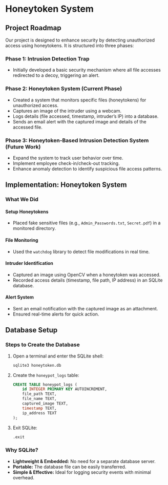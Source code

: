 # Honeytoken System

## Project Roadmap

Our project is designed to enhance security by detecting unauthorized access using honeytokens. It is structured into three phases:

### Phase 1: Intrusion Detection Trap
- Initially developed a basic security mechanism where all file accesses redirected to a decoy, triggering an alert.

### Phase 2: Honeytoken System (Current Phase)
- Created a system that monitors specific files (honeytokens) for unauthorized access.
- Captures an image of the intruder using a webcam.
- Logs details (file accessed, timestamp, intruder’s IP) into a database.
- Sends an email alert with the captured image and details of the accessed file.

### Phase 3: Honeytoken-Based Intrusion Detection System (Future Work)
- Expand the system to track user behavior over time.
- Implement employee check-in/check-out tracking.
- Enhance anomaly detection to identify suspicious file access patterns.

## Implementation: Honeytoken System

### What We Did

#### Setup Honeytokens
- Placed fake sensitive files (e.g., `Admin_Passwords.txt`, `Secret.pdf`) in a monitored directory.

#### File Monitoring
- Used the `watchdog` library to detect file modifications in real time.

#### Intruder Identification
- Captured an image using OpenCV when a honeytoken was accessed.
- Recorded access details (timestamp, file path, IP address) in an SQLite database.

#### Alert System
- Sent an email notification with the captured image as an attachment.
- Ensured real-time alerts for quick action.

## Database Setup

### Steps to Create the Database

1. Open a terminal and enter the SQLite shell:
   ```sh
   sqlite3 honeytoken.db
   ```
2. Create the `honeypot_logs` table:
   ```sql
   CREATE TABLE honeypot_logs (
       id INTEGER PRIMARY KEY AUTOINCREMENT,
       file_path TEXT,
       file_name TEXT,
       captured_image TEXT,
       timestamp TEXT,
       ip_address TEXT
   );
   ```
3. Exit SQLite:
   ```sh
   .exit
   ```

### Why SQLite?

- **Lightweight & Embedded:** No need for a separate database server.
- **Portable:** The database file can be easily transferred.
- **Simple & Effective:** Ideal for logging security events with minimal overhead.

